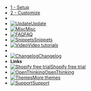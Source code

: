 - [1 - Setup](setup)
- [2 - Customize](customization)
- &nbsp;
- [![Update](https://icongr.am/clarity/terminal.svg?size=16&color=808080)Update](update)
- [![Misc](https://icongr.am/clarity/layers.svg?size=16&color=808080)Misc](misc)
- [![FAQ](https://icongr.am/clarity/help-info.svg?size=16&color=808080)FAQ](faq)
- [![Snippets](https://icongr.am/clarity/code.svg?size=16&color=808080)Snippets](snippets)
- [![Video](https://icongr.am/clarity/video-gallery.svg?size=16&color=808080)Video tutorials](video)
- &nbsp;
- [![Changelog](https://icongr.am/clarity/certificate.svg?size=16&color=808080)Changelog](changelog)
- **Links**
- [![Shopify free trial](https://icongr.am/simple/shopify.svg?size=16&color=95BF47)Shopify free trial](https://openthinking.net/shopify)
- [![OpenThinking](https://icongr.am/feather/corner-down-right.svg?size=16&color=808080)OpenThinking](https://openthinking.net/?ref=ghsb)
- [![Themes](https://icongr.am/feather/corner-down-right.svg?size=16&color=808080)More themes](https://openthinking.net/shopify-themes/?ref=ghsb)
- [![Support](https://icongr.am/feather/message-square.svg?size=16&color=808080)Support](https://openthinking.net/support/?ref=ghsb)